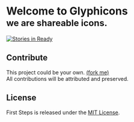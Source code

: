 # Welcome to Glyphicons <br/><small>we are shareable icons.</small>
[![Stories in Ready](https://badge.waffle.io/wurde/glyphicons.svg?label=ready&title=Ready)](http://waffle.io/wurde/glyphicons)

## Contribute

This project could be your own. [(fork me)](https://github.com/wurde/glyphicons/fork)<br/>
All contributions will be attributed and preserved.

## License
First Steps is released under the [MIT License](http://www.opensource.org/licenses/MIT).
